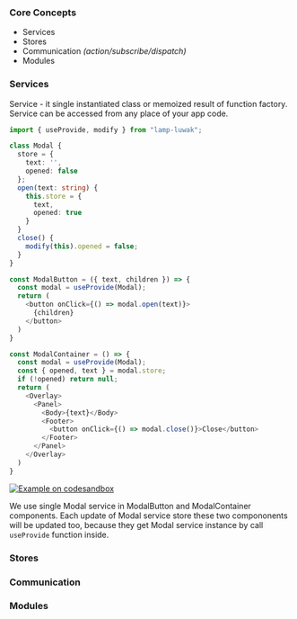 ### Core Concepts

- Services
- Stores
- Communication _(action/subscribe/dispatch)_
- Modules

### Services
Service - it single instantiated class or memoized result of function factory. Service can be accessed from any place of your app code.

```typescript
import { useProvide, modify } from "lamp-luwak";

class Modal {
  store = {
    text: '',
    opened: false
  };
  open(text: string) {
    this.store = {
      text,
      opened: true
    }
  }
  close() {
    modify(this).opened = false;
  }
}

const ModalButton = ({ text, children }) => {
  const modal = useProvide(Modal);
  return (
    <button onClick={() => modal.open(text)}>
      {children}
    </button>
  )
}

const ModalContainer = () => {
  const modal = useProvide(Modal);
  const { opened, text } = modal.store;
  if (!opened) return null;
  return (
    <Overlay>
      <Panel>
        <Body>{text}</Body>
        <Footer>
          <button onClick={() => modal.close()}>Close</button>
        </Footer>
      </Panel>
    </Overlay>
  )
}
```
[![Example on codesandbox](https://codesandbox.io/static/img/play-codesandbox.svg)](https://codesandbox.io/s/github/betula/lamp-luwak/tree/master/docs/code/modal)

We use single Modal service in ModalButton and ModalContainer components. Each update of Modal service store these two compononents will be updated too, because they get Modal service instance by call `useProvide` function inside.

### Stores
### Communication
### Modules
